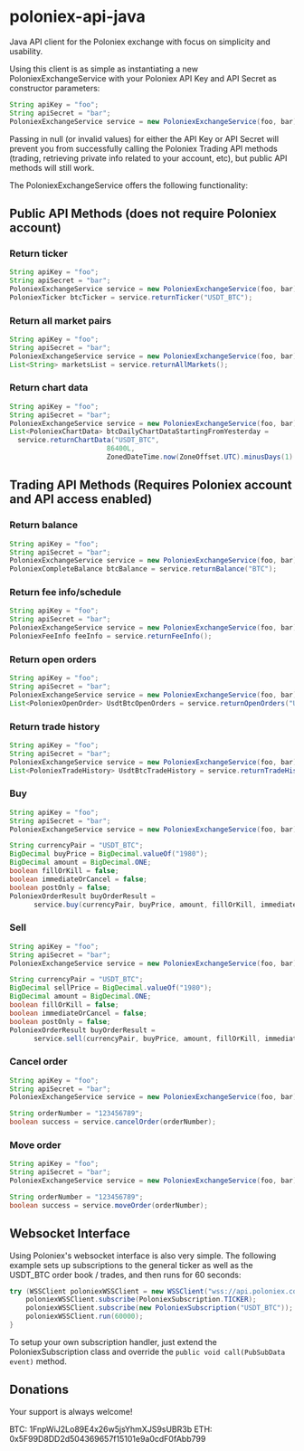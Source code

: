 # poloniex-api-java
Java API client for the Poloniex exchange with focus on simplicity and usability. 

Using this client is as simple as instantiating a new PoloniexExchangeService with your Poloniex API Key and API Secret as constructor parameters:

```java
String apiKey = "foo";
String apiSecret = "bar";
PoloniexExchangeService service = new PoloniexExchangeService(foo, bar);
```

Passing in null (or invalid values) for either the API Key or API Secret will prevent you from successfully calling the Poloniex Trading API methods (trading, retrieving private info related to your account, etc), but public API methods will still work. 

The PoloniexExchangeService offers the following functionality:

## Public API Methods (does not require Poloniex account)  

### Return ticker  
```java
String apiKey = "foo";
String apiSecret = "bar";
PoloniexExchangeService service = new PoloniexExchangeService(foo, bar);
PoloniexTicker btcTicker = service.returnTicker("USDT_BTC");
```

### Return all market pairs
```java
String apiKey = "foo";
String apiSecret = "bar";
PoloniexExchangeService service = new PoloniexExchangeService(foo, bar);
List<String> marketsList = service.returnAllMarkets();
```

### Return chart data  
```java
String apiKey = "foo";
String apiSecret = "bar";
PoloniexExchangeService service = new PoloniexExchangeService(foo, bar);
List<PoloniexChartData> btcDailyChartDataStartingFromYesterday = 
  service.returnChartData("USDT_BTC", 
                        86400L, 
                        ZonedDateTime.now(ZoneOffset.UTC).minusDays(1).toEpochSecond());
```

## Trading API Methods (Requires Poloniex account and API access enabled)  

### Return balance
```java
String apiKey = "foo";
String apiSecret = "bar";
PoloniexExchangeService service = new PoloniexExchangeService(foo, bar);
PoloniexCompleteBalance btcBalance = service.returnBalance("BTC");
```

### Return fee info/schedule
```java
String apiKey = "foo";
String apiSecret = "bar";
PoloniexExchangeService service = new PoloniexExchangeService(foo, bar);
PoloniexFeeInfo feeInfo = service.returnFeeInfo();
```

### Return open orders
```java
String apiKey = "foo";
String apiSecret = "bar";
PoloniexExchangeService service = new PoloniexExchangeService(foo, bar);
List<PoloniexOpenOrder> UsdtBtcOpenOrders = service.returnOpenOrders("USDT_BTC");
```

### Return trade history
```java
String apiKey = "foo";
String apiSecret = "bar";
PoloniexExchangeService service = new PoloniexExchangeService(foo, bar);
List<PoloniexTradeHistory> UsdtBtcTradeHistory = service.returnTradeHistory("USDT_BTC");
```

### Buy
```java
String apiKey = "foo";
String apiSecret = "bar";
PoloniexExchangeService service = new PoloniexExchangeService(foo, bar);

String currencyPair = "USDT_BTC";
BigDecimal buyPrice = BigDecimal.valueOf("1980");
BigDecimal amount = BigDecimal.ONE;
boolean fillOrKill = false;
boolean immediateOrCancel = false;
boolean postOnly = false;
PoloniexOrderResult buyOrderResult = 
      service.buy(currencyPair, buyPrice, amount, fillOrKill, immediateOrCancel, postOnly);
```

### Sell
```java
String apiKey = "foo";
String apiSecret = "bar";
PoloniexExchangeService service = new PoloniexExchangeService(foo, bar);

String currencyPair = "USDT_BTC";
BigDecimal sellPrice = BigDecimal.valueOf("1980");
BigDecimal amount = BigDecimal.ONE;
boolean fillOrKill = false;
boolean immediateOrCancel = false;
boolean postOnly = false;
PoloniexOrderResult buyOrderResult = 
      service.sell(currencyPair, buyPrice, amount, fillOrKill, immediateOrCancel, postOnly);
```

### Cancel order  
```java
String apiKey = "foo";
String apiSecret = "bar";
PoloniexExchangeService service = new PoloniexExchangeService(foo, bar);

String orderNumber = "123456789";
boolean success = service.cancelOrder(orderNumber);
```

### Move order  
```java
String apiKey = "foo";
String apiSecret = "bar";
PoloniexExchangeService service = new PoloniexExchangeService(foo, bar);

String orderNumber = "123456789";
boolean success = service.moveOrder(orderNumber);
```

## Websocket Interface

Using Poloniex's websocket interface is also very simple. 
The following example sets up subscriptions to the general ticker as well as the USDT_BTC order book / trades, and then runs for 60 seconds:

```java
try (WSSClient poloniexWSSClient = new WSSClient("wss://api.poloniex.com", "realm1")) {
    poloniexWSSClient.subscribe(PoloniexSubscription.TICKER);
	poloniexWSSClient.subscribe(new PoloniexSubscription("USDT_BTC"));
    poloniexWSSClient.run(60000);
}
```

To setup your own subscription handler, just extend the PoloniexSubscription class and override the `public void call(PubSubData event)` method. 


## Donations

Your support is always welcome!

BTC: 1FnpWiJ2Lo89E4x26w5jsYhmXJS9sUBR3b
ETH: 0x5F99D8DD2d504369657f15101e9a0cdF0fAbb799

